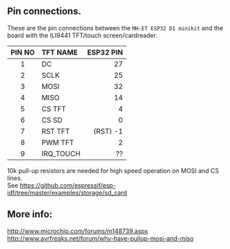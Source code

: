 ## Pin connections.
These are the pin connections between the `MH-ET ESP32 D1 minikit` and the board with the ILI9441 TFT/touch screen/cardreader.

| PIN NO | TFT NAME        | ESP32 PIN          |
|:------:|:--------------- | -----------------: | 
| 1      | DC              | 27                 |
| 2      | SCLK            | 25                 |
| 3      | MOSI            | 32                 |
| 4      | MISO            | 14                 |
| 5      | CS TFT          |  4                 |
| 6      | CS SD           |  0                 |
| 7      | RST TFT         |  (RST) -1          |
| 8      | PWM TFT         |  2                 |
| 9      | IRQ_TOUCH       | ??                 |

10k pull-up resistors are needed for high speed operation on MOSI and CS lines.<br>
See https://github.com/espressif/esp-idf/tree/master/examples/storage/sd_card

## More info:<br>
http://www.microchip.com/forums/m148739.aspx
http://www.avrfreaks.net/forum/why-have-pullup-mosi-and-miso
